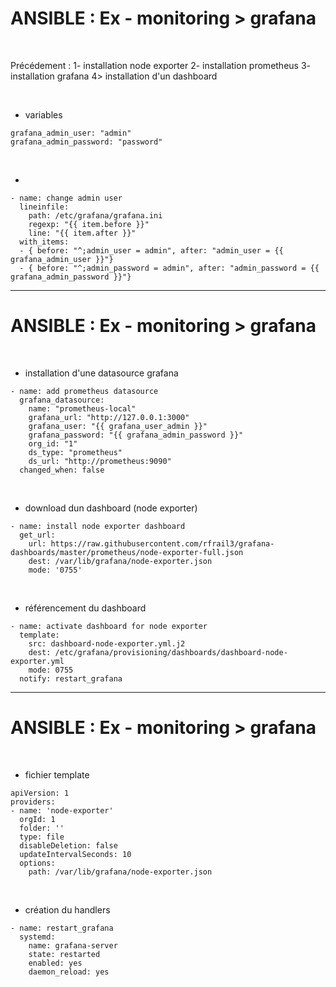 

# ANSIBLE : Ex - monitoring > grafana



<br>

Précédement : 
	1- installation node exporter
	2- installation prometheus
	3- installation grafana
  4> installation d'un dashboard

<br>

* variables

```
grafana_admin_user: "admin"
grafana_admin_password: "password"
```

<br>

* 

```
- name: change admin user
  lineinfile:
    path: /etc/grafana/grafana.ini
    regexp: "{{ item.before }}"
    line: "{{ item.after }}"
  with_items:
  - { before: "^;admin_user = admin", after: "admin_user = {{ grafana_admin_user }}"}
  - { before: "^;admin_password = admin", after: "admin_password = {{ grafana_admin_password }}"}
```

---------------------------------------------------------------------------

# ANSIBLE : Ex - monitoring > grafana

<br>

* installation d'une datasource grafana

```
- name: add prometheus datasource
  grafana_datasource:
    name: "prometheus-local"
    grafana_url: "http://127.0.0.1:3000"
    grafana_user: "{{ grafana_user_admin }}"
    grafana_password: "{{ grafana_admin_password }}"
    org_id: "1"
    ds_type: "prometheus"
    ds_url: "http://prometheus:9090"
  changed_when: false
```

<br>

* download dun dashboard (node exporter)

```
- name: install node exporter dashboard
  get_url:
    url: https://raw.githubusercontent.com/rfrail3/grafana-dashboards/master/prometheus/node-exporter-full.json
    dest: /var/lib/grafana/node-exporter.json
    mode: '0755'
```

<br>

* référencement du dashboard

```
- name: activate dashboard for node exporter
  template:
    src: dashboard-node-exporter.yml.j2
    dest: /etc/grafana/provisioning/dashboards/dashboard-node-exporter.yml
    mode: 0755
  notify: restart_grafana
```

---------------------------------------------------------------------------

# ANSIBLE : Ex - monitoring > grafana


<br>

* fichier template

```
apiVersion: 1
providers:
- name: 'node-exporter'
  orgId: 1
  folder: ''
  type: file
  disableDeletion: false
  updateIntervalSeconds: 10 
  options:
    path: /var/lib/grafana/node-exporter.json
```

<br>

* création du handlers

```
- name: restart_grafana
  systemd:
    name: grafana-server
    state: restarted
    enabled: yes
    daemon_reload: yes
```

